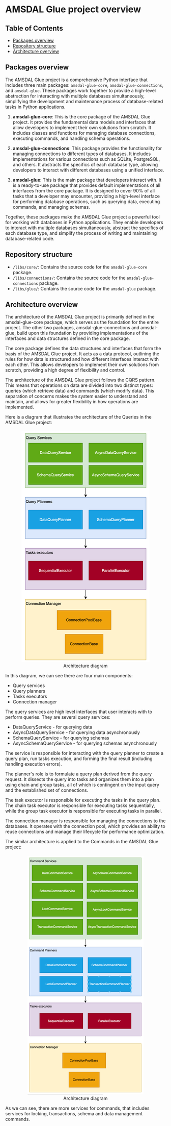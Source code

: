 # AMSDAL Glue project overview

## Table of Contents

- [Packages overview](#packages-overview)
- [Repository structure](#repository-structure)
- [Architecture overview](#architecture-overview)

## Packages overview

The AMSDAL Glue project is a comprehensive Python interface that includes three main
packages: `amsdal-glue-core`, `amsdal-glue-connections`, and `amsdal-glue`. These packages work together to provide a
high-level abstraction for interacting with multiple databases simultaneously, simplifying the development and
maintenance process of database-related tasks in Python applications.

1. **amsdal-glue-core**: This is the core package of the AMSDAL Glue project. It provides the fundamental data models
   and interfaces that allow developers to implement their own solutions from scratch. It includes classes and functions
   for managing database connections, executing commands, and handling schema operations.

2. **amsdal-glue-connections**: This package provides the functionality for managing connections to different types of
   databases. It includes implementations for various connections such as SQLite, PostgreSQL, and others. It abstracts
   the specifics of each database type, allowing developers to interact with different databases using a unified
   interface.

3. **amsdal-glue**: This is the main package that developers interact with. It is a ready-to-use package that provides
   default implementations of all interfaces from the core package. It is designed to cover 90% of all tasks that a
   developer may encounter, providing a high-level interface for performing database operations, such as querying data,
   executing commands, and managing schemas.

Together, these packages make the AMSDAL Glue project a powerful tool for working with databases in Python applications.
They enable developers to interact with multiple databases simultaneously, abstract the specifics of each database type,
and simplify the process of writing and maintaining database-related code.

## Repository structure

- `/libs/core/`: Contains the source code for the `amsdal-glue-core` package.
- `/libs/connections/`: Contains the source code for the `amsdal-glue-connections` package.
- `/libs/glue/`: Contains the source code for the `amsdal-glue` package.

## Architecture overview

The architecture of the AMSDAL Glue project is primarily defined in the amsdal-glue-core package, which serves as the
foundation for the entire project. The other two packages, amsdal-glue-connections and amsdal-glue, build upon this
foundation by providing implementations of the interfaces and data structures defined in the core package.

The core package defines the data structures and interfaces that form the basis of the AMSDAL Glue project. It acts as a
data protocol, outlining the rules for how data is structured and how different interfaces interact with each other.
This allows developers to implement their own solutions from scratch, providing a high degree of flexibility and
control.

The architecture of the AMSDAL Glue project follows the CQRS pattern. This means that operations on data are divided
into two distinct types: queries (which retrieve data) and commands (which modify data). This separation of concerns
makes the system easier to understand and maintain, and allows for greater flexibility in how operations are
implemented.

Here is a diagram that illustrates the architecture of the Queries in the AMSDAL Glue project:

<div style="text-align: center; margin-top: 20px;">
    <figure>
        <img src="architecture-query.png" alt="Architecture diagram" style="max-width: 100%; height: auto;">
        <figcaption>Architecture diagram</figcaption>
    </figure>
</div>

In this diagram, we can see there are four main components:

- Query services
- Query planners
- Tasks executors
- Connection manager

The query services are high level interfaces that user interacts with to perform queries. They are several query
services:

- DataQueryService - for querying data
- AsyncDataQueryService - for querying data asynchronously
- SchemaQueryService - for querying schemas
- AsyncSchemaQueryService - for querying schemas asynchronously

The service is responsible for interacting with the query planner to create a query plan, run tasks execution, and
forming the final result (including handling execution errors).

The planner's role is to formulate a query plan derived from the query request. It dissects the query into tasks and
organizes them into a plan using chain and group tasks, all of which is contingent on the input query and the
established set of connections.

The task executor is responsible for executing the tasks in the query plan.
The chain task executor is responsible for executing tasks sequentially, while the group task executor is responsible
for executing tasks in parallel.

The connection manager is responsible for managing the connections to the databases. It operates with the connection
pool, which provides an ability to reuse connections and manage their lifecycle for performance optimization.

The similar architecture is applied to the Commands in the AMSDAL Glue project:

<div style="text-align: center; margin-top: 20px;">
    <figure>
        <img src="architecture-command.png" alt="Architecture diagram" style="max-width: 100%; height: auto;">
        <figcaption>Architecture diagram</figcaption>
    </figure>
</div>

As we can see, there are more services for commands, that includes services for locking, transactions, schema and data
management commands.

